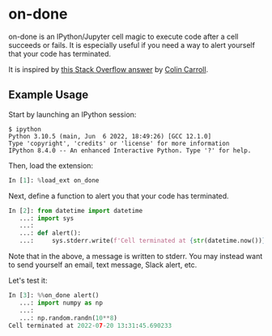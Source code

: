 # on-done

on-done is an IPython/Jupyter cell magic to execute code after a cell succeeds or fails.
It is especially useful if you need a way to alert yourself that your code has terminated.

It is inspired by [this Stack Overflow answer](https://stackoverflow.com/a/57365710) by [Colin Carroll](https://stackoverflow.com/a/57365710).

## Example Usage

Start by launching an IPython session:

```console
$ ipython
Python 3.10.5 (main, Jun  6 2022, 18:49:26) [GCC 12.1.0]
Type 'copyright', 'credits' or 'license' for more information
IPython 8.4.0 -- An enhanced Interactive Python. Type '?' for help.
```

Then, load the extension:

```python
In [1]: %load_ext on_done
```

Next, define a function to alert you that your code has terminated.

```python
In [2]: from datetime import datetime
   ...: import sys
   ...:
   ...: def alert():
   ...:     sys.stderr.write(f'Cell terminated at {str(datetime.now())}\n')
```

Note that in the above, a message is written to stderr.
You may instead want to send yourself an email, text message, Slack alert, etc.

Let's test it:

```python
In [3]: %%on_done alert()
   ...: import numpy as np
   ...:
   ...: np.random.randn(10**8)
Cell terminated at 2022-07-20 13:31:45.690233
```

